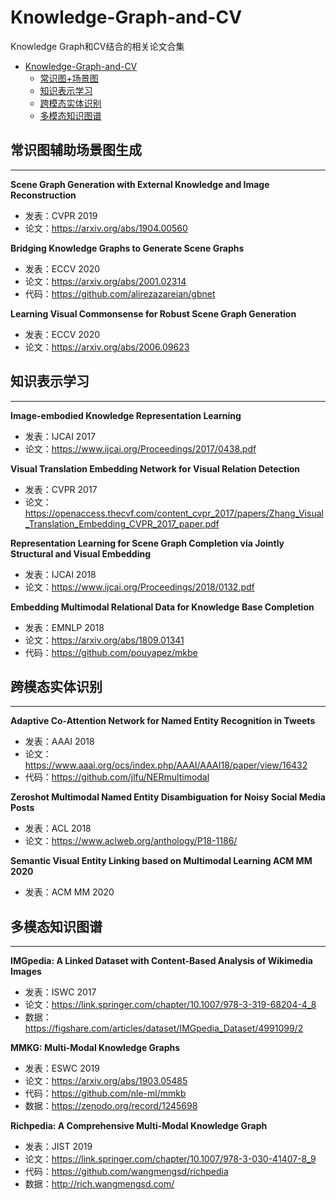 # Knowledge-Graph-and-CV

Knowledge Graph和CV结合的相关论文合集

- [Knowledge-Graph-and-CV](#knowledge-graph-and-cv)
  * [常识图+场景图](#常识图+场景图)
  * [知识表示学习](#知识表示学习)
  * [跨模态实体识别](#跨模态实体识别)
  * [多模态知识图谱](#多模态知识图谱)

## 常识图辅助场景图生成

***

**Scene Graph Generation with External Knowledge and Image Reconstruction**

* 发表：CVPR 2019
* 论文：https://arxiv.org/abs/1904.00560

**Bridging Knowledge Graphs to Generate Scene Graphs**

* 发表：ECCV 2020
* 论文：https://arxiv.org/abs/2001.02314
* 代码：https://github.com/alirezazareian/gbnet

**Learning Visual Commonsense for Robust Scene Graph Generation**

* 发表：ECCV 2020
* 论文：https://arxiv.org/abs/2006.09623

## 知识表示学习

---

**Image-embodied Knowledge Representation Learning**

* 发表：IJCAI 2017
* 论文：https://www.ijcai.org/Proceedings/2017/0438.pdf

**Visual Translation Embedding Network for Visual Relation Detection**

* 发表：CVPR 2017
* 论文：https://openaccess.thecvf.com/content_cvpr_2017/papers/Zhang_Visual_Translation_Embedding_CVPR_2017_paper.pdf

**Representation Learning for Scene Graph Completion via Jointly Structural and Visual Embedding**

* 发表：IJCAI 2018
* 论文：https://www.ijcai.org/Proceedings/2018/0132.pdf

**Embedding Multimodal Relational Data for Knowledge Base Completion**

* 发表：EMNLP 2018
* 论文：https://arxiv.org/abs/1809.01341
* 代码：https://github.com/pouyapez/mkbe

## 跨模态实体识别

---

**Adaptive Co-Attention Network for Named Entity Recognition in Tweets**

* 发表：AAAI 2018
* 论文：https://www.aaai.org/ocs/index.php/AAAI/AAAI18/paper/view/16432
* 代码：https://github.com/jlfu/NERmultimodal

**Zeroshot Multimodal Named Entity Disambiguation for Noisy Social Media Posts**

* 发表：ACL 2018
* 论文：https://www.aclweb.org/anthology/P18-1186/

**Semantic Visual Entity Linking based on Multimodal Learning ACM MM 2020**

* 发表：ACM MM 2020



## 多模态知识图谱	

---

**IMGpedia: A Linked Dataset with Content-Based Analysis of Wikimedia Images**

* 发表：ISWC 2017
* 论文：https://link.springer.com/chapter/10.1007/978-3-319-68204-4_8
* 数据：https://figshare.com/articles/dataset/IMGpedia_Dataset/4991099/2

**MMKG: Multi-Modal Knowledge Graphs**

* 发表：ESWC 2019
* 论文：https://arxiv.org/abs/1903.05485
* 代码：https://github.com/nle-ml/mmkb 
* 数据：https://zenodo.org/record/1245698

**Richpedia: A Comprehensive Multi-Modal Knowledge Graph**

* 发表：JIST 2019
* 论文：https://link.springer.com/chapter/10.1007/978-3-030-41407-8_9
* 代码：https://github.com/wangmengsd/richpedia
* 数据：http://rich.wangmengsd.com/

